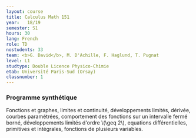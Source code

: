 ```yaml
---
layout: course
title: Calculus Math 151
year: 	18/19
semester: S1
hours: 30
lang: French
role: TD
nostudents: 33
team: <b>G. David</b>, M. D'Achille, F. Haglund, T. Pugnat
level: L1
studtype: Double Licence Physico-Chimie
etab: Université Paris-Sud (Orsay)
classnumber: 1
---
```


### Programme synthétique

Fonctions et graphes, limites et continuité, développements limités, dérivée, courbes paramétrées, comportement des fonctions sur un intervalle fermé borné, développements limités d'ordre \\(\geq 2\\), equations différentielles, primitives et intégrales, fonctions de plusieurs variables.


<!--
### Indicative program
- Functions and graphs
- limits and continuity; Taylor expansion and derivatives; parametric curves; behavior of functions on a closed and bounded interval; Taylor expansion of order greater than 2; simple ordinary differential equations; simple primitives and integrals; some hints about multivariable Calculus.
-->
